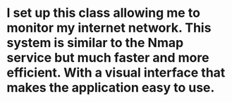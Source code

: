 # I set up this class allowing me to monitor my internet network. This system is similar to the Nmap service but much faster and more efficient. With a visual interface that makes the application easy to use.
